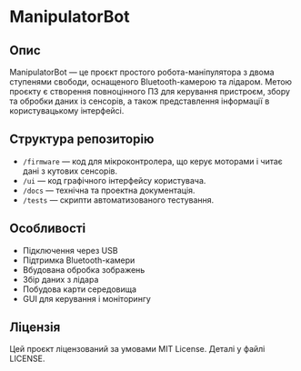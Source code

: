 # ManipulatorBot

## Опис
ManipulatorBot — це проєкт простого робота-маніпулятора з двома ступенями свободи, оснащеного Bluetooth-камерою та лідаром. Метою проєкту є створення повноцінного ПЗ для керування пристроєм, збору та обробки даних із сенсорів, а також представлення інформації в користувацькому інтерфейсі.

## Структура репозиторію
- `/firmware` — код для мікроконтролера, що керує моторами і читає дані з кутових сенсорів.
- `/ui` — код графічного інтерфейсу користувача.
- `/docs` — технічна та проектна документація.
- `/tests` — скрипти автоматизованого тестування.

## Особливості
- Підключення через USB
- Підтримка Bluetooth-камери
- Вбудована обробка зображень
- Збір даних з лідара
- Побудова карти середовища
- GUI для керування і моніторингу

## Ліцензія
Цей проєкт ліцензований за умовами MIT License. Деталі у файлі LICENSE.

